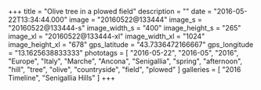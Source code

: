 +++
title = "Olive tree in a plowed field"
description = ""
date = "2016-05-22T13:34:44.000"
image = "20160522@133444"
image_s = "20160522@133444-s"
image_width_s = "400"
image_height_s = "265"
image_xl = "20160522@133444-xl"
image_width_xl = "1024"
image_height_xl = "678"
gps_latitude = "43.7336472166667"
gps_longitude = "13.1625638833333"
phototags = [ "2016-05-22", "2016-05", "2016", "Europe", "Italy", "Marche", "Ancona", "Senigallia", "spring", "afternoon", "hill", "tree", "olive", "countryside", "field", "plowed" ]
galleries = [ "2016 Timeline", "Senigallia Hills" ]
+++
